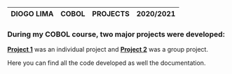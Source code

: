 | DIOGO LIMA | COBOL | PROJECTS | 2020/2021 |
| ------ | ------ | ------ | ------ |

### During my COBOL course, two major projects were developed:

[**Project 1**](https://github.com/lsodiogo/COBOL.COURSE-2020.2021/tree/main/PROJECT1) was an individual project and [**Project 2**](https://www.google.com/) was a group project.

Here you can find all the code developed as well the documentation.
